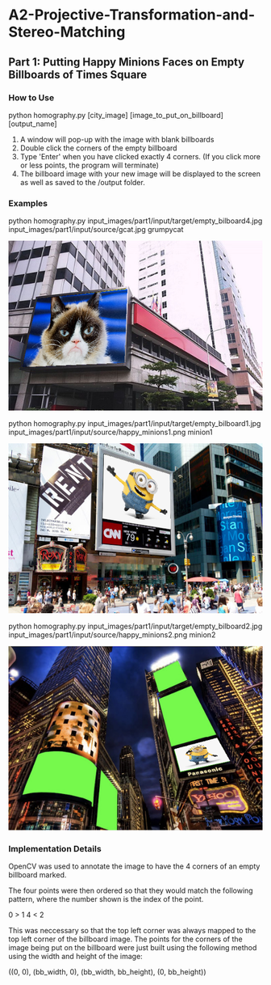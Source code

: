 # A2-Projective-Transformation-and-Stereo-Matching

## Part 1: Putting Happy Minions Faces on Empty Billboards of Times Square

### How to Use

python homography.py [city_image] [image_to_put_on_billboard] [output_name]

1. A window will pop-up with the image with blank billboards
2. Double click the corners of the empty billboard
3. Type 'Enter' when you have clicked exactly 4 corners. (If you click more or less points, the program will terminate)
4. The billboard image with your new image will be displayed to the screen as well as saved to the /output folder.

### Examples

python homography.py input_images/part1/input/target/empty_bilboard4.jpg input_images/part1/input/source/gcat.jpg grumpycat

![example1](/examples/grumpycat.png)

python homography.py input_images/part1/input/target/empty_bilboard1.jpg input_images/part1/input/source/happy_minions1.png minion1 

![example2](/examples/minion1.png)

python homography.py input_images/part1/input/target/empty_bilboard2.jpg input_images/part1/input/source/happy_minions2.png minion2 

![example3](/examples/minion2.png)

### Implementation Details

OpenCV was used to annotate the image to have the 4 corners of an empty billboard marked.

The four points were then ordered so that they would match the following pattern, where the number shown is the index of the point.

0 > 1
4 < 2

This was neccessary so that the top left corner was always mapped to the top left corner of the billboard image. The points for the corners of the image being put on the billboard were just built using the following method using the width and height of the image:

((0, 0), (bb_width, 0), (bb_width, bb_height), (0, bb_height))



